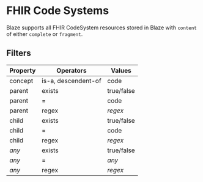 # FHIR Code Systems <Badge type="warning" text="v0.32.0"/>

Blaze supports all FHIR CodeSystem resources stored in Blaze with `content` of either `complete` or `fragment`.

## Filters

| Property | Operators           | Values     |
|----------|---------------------|------------|
| concept  | is-a, descendent-of | code       |
| parent   | exists              | true/false |
| parent   | =                   | code       |
| parent   | regex               | *regex*    |
| child    | exists              | true/false |
| child    | =                   | code       |
| child    | regex               | *regex*    |
| *any*    | exists              | true/false |
| *any*    | =                   | *any*      |
| *any*    | regex               | *regex*    |
